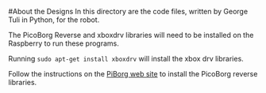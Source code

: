 #About the Designs
In this directory are the code files, written by George Tuli in Python, for the robot.

The PicoBorg Reverse and xboxdrv libraries will need to be installed on the Raspberry to run these programs.

Running `sudo apt-get install xboxdrv` will install the xbox drv libraries.

Follow the instructions on the [PiBorg web site](https://www.piborg.org/picoborgrev/install) to install the PicoBorg reverse libraries.
